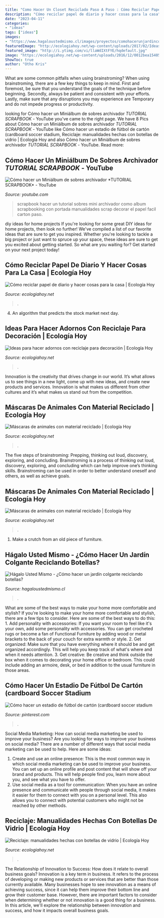 ```yaml
---
title: "Como Hacer Un Closet Reciclado Paso A Paso : Cómo Reciclar Papel De Diario Y Hacer Cosas Para La Casa"
description: "Cómo reciclar papel de diario y hacer cosas para la casa"
date: "2023-04-11"
categories:
- "ideas"
tags: ["ideas"]
images:
- "https://www.hagaloustedmismo.cl/images/proyectos/comohacerunjardincolgantereciclandobotellas.jpg"
featuredImage: "http://ecologiahoy.net/wp-content/uploads/2017/02/Ideas-para-reciclar-botellas-de-vidrio-2.jpg"
featured_image: "http://i.ytimg.com/vi/llaWdIXtFYE/hqdefault.jpg"
image: "https://ecologiahoy.net/wp-content/uploads/2016/12/0012bea154053dfc0b85a6f0c8853774.jpg"
ShowToc: true
author: "Otho Kris"
---
```



What are some common pitfalls when using brainstroming?
When using brainstroming, there are a few key things to keep in mind. First and foremost, be sure that you understand the goals of the technique before beginning. Secondly, always be patient and consistent with your efforts. Lastly, make sure that any disruptions you may experience are Temporary and do not impede progress or productivity.

	

		
looking for Cómo hacer un Miniálbum de sobres archivador *TUTORIAL SCRAPBOOK* - YouTube you've came to the right page. We have 8 Pics about Cómo hacer un Miniálbum de sobres archivador *TUTORIAL SCRAPBOOK* - YouTube like Cómo hacer un estadio de fútbol de cartón (cardboard soccer stadium, Reciclaje: manualidades hechas con botellas de vidrio | Ecología Hoy and also Cómo hacer un Miniálbum de sobres archivador *TUTORIAL SCRAPBOOK* - YouTube. Read more:
		
    
## Cómo Hacer Un Miniálbum De Sobres Archivador *TUTORIAL SCRAPBOOK* - YouTube

<img loading=lazy src="http://i.ytimg.com/vi/llaWdIXtFYE/hqdefault.jpg" onerror="this.onerror=null;this.src='https://tse3.mm.bing.net/th?id=OIP.iEOBDSHcblM_VT7TUoYc-gHaFj&amp;pid=15.1';" alt="Cómo hacer un Miniálbum de sobres archivador *TUTORIAL SCRAPBOOK* - YouTube">

_Source: youtube.com_

>scrapbook hacer un tutorial sobres mini archivador como album scrapbooking con portada manualidades scrap decorar el papel facil carton paso. 

	

diy ideas for home projects
If you're looking for some great DIY ideas for home projects, then look no further! We've compiled a list of our favorite ideas that are sure to get you inspired.
Whether you're looking to tackle a big project or just want to spruce up your space, these ideas are sure to get you excited about getting started. So what are you waiting for? Get started on your next project today!

    
## Cómo Reciclar Papel De Diario Y Hacer Cosas Para La Casa | Ecología Hoy

<img loading=lazy src="https://ecologiahoy.net/wp-content/uploads/2016/05/pinterest.jpg" onerror="this.onerror=null;this.src='https://tse3.mm.bing.net/th?id=OIP.LYvSXKmAmk2ys0Sb0MqTvAHaEQ&amp;pid=15.1';" alt="Cómo reciclar papel de diario y hacer cosas para la casa | Ecología Hoy">

_Source: ecologiahoy.net_

>. 

	

4. An algorithm that predicts the stock market next day.

    
## Ideas Para Hacer Adornos Con Reciclaje Para Decoración | Ecología Hoy

<img loading=lazy src="https://ecologiahoy.net/wp-content/uploads/2016/03/8ccd51c1c334da8bec0e7ba0404be4b6.jpg" onerror="this.onerror=null;this.src='https://tse4.mm.bing.net/th?id=OIP.RK2jbAKgVulBO6TmeQC-MQHaKu&amp;pid=15.1';" alt="Ideas para hacer adornos con reciclaje para decoración | Ecología Hoy">

_Source: ecologiahoy.net_

>. 

	

Innovation is the creativity that drives change in our world. It’s what allows us to see things in a new light, come up with new ideas, and create new products and services. Innovation is what makes us different from other cultures and it’s what makes us stand out from the competition.

    
## Máscaras De Animales Con Material Reciclado | Ecología Hoy

<img loading=lazy src="https://ecologiahoy.net/wp-content/uploads/2016/12/536a367c637ddb4634811d818d1c005b.jpg" onerror="this.onerror=null;this.src='https://tse2.mm.bing.net/th?id=OIP.wpa1DZRwDMGkboQ-iQiYZwHaJ3&amp;pid=15.1';" alt="Máscaras de animales con material reciclado | Ecología Hoy">

_Source: ecologiahoy.net_

>. 

	

The five steps of brainstroming: Prepping, thinking out loud, discovery, exploring, and concluding.
Brainstroming is a process of thinking out loud, discovery, exploring, and concluding which can help improve one’s thinking skills. Brainstroming can be used in order to better understand oneself and others, as well as achieve goals.

    
## Máscaras De Animales Con Material Reciclado | Ecología Hoy

<img loading=lazy src="https://ecologiahoy.net/wp-content/uploads/2016/12/0012bea154053dfc0b85a6f0c8853774.jpg" onerror="this.onerror=null;this.src='https://tse2.mm.bing.net/th?id=OIP.IdZyUgs3Vu41Om5qjG7qmgHaJ3&amp;pid=15.1';" alt="Máscaras de animales con material reciclado | Ecología Hoy">

_Source: ecologiahoy.net_

>. 

	

1. Make a crutch from an old piece of furniture.

    
## Hágalo Usted Mismo - ¿Cómo Hacer Un Jardín Colgante Reciclando Botellas?

<img loading=lazy src="https://www.hagaloustedmismo.cl/images/proyectos/comohacerunjardincolgantereciclandobotellas.jpg" onerror="this.onerror=null;this.src='https://tse1.mm.bing.net/th?id=OIP.wdrAPGrFY6XXMrDilKv5TQHaEK&amp;pid=15.1';" alt="Hágalo Usted Mismo - ¿Cómo hacer un jardín colgante reciclando botellas?">

_Source: hagaloustedmismo.cl_

>. 

	

What are some of the best ways to make your home more comfortable and stylish?
If you're looking to make your home more comfortable and stylish, there are a few tips to consider. Here are some of the best ways to do this: 1. Add personality with accessories: If you want your room to feel like it's your own, add some personality with accessories. You can get crocheted rugs or become a fan of Functional Furniture by adding wood or metal brackets to the back of your couch for extra warmth or style. 2. Get organized: Make sure that you have everything where it should be and get organized accordingly. This will help you keep track of what's where and when it needs attention. 3. Get creative: Be creative and think outside the box when it comes to decorating your home office or bedroom. This could include adding an armoire, desk, or bed in addition to the usual furniture in those areas. 
    
## Cómo Hacer Un Estadio De Fútbol De Cartón (cardboard Soccer Stadium

<img loading=lazy src="https://i.pinimg.com/736x/c9/64/64/c96464e28f3b772a9fbc50e587153dfe.jpg" onerror="this.onerror=null;this.src='https://tse3.mm.bing.net/th?id=OIP.bJG5Zed2584tq43Q02GAIQHaFj&amp;pid=15.1';" alt="Cómo hacer un estadio de fútbol de cartón (cardboard soccer stadium">

_Source: pinterest.com_

>. 

	

Social Media Marketing: How can social media marketing be used to improve your business?
Are you looking for ways to improve your business on social media? There are a number of different ways that social media marketing can be used to help. Here are some ideas: 
1. Create and use an online presence: This is the most common way in which social media marketing can be used to improve your business. You can set up an online profile and post content that will show off your brand and products. This will help people find you, learn more about you, and see what you have to offer. 
2. Use social media as a tool for communication: When you have an online presence and communicate with people through social media, it makes it easier for them to connect with you on a personal level. This also allows you to connect with potential customers who might not be reached by other methods. 

    
## Reciclaje: Manualidades Hechas Con Botellas De Vidrio | Ecología Hoy

<img loading=lazy src="http://ecologiahoy.net/wp-content/uploads/2017/02/Ideas-para-reciclar-botellas-de-vidrio-2.jpg" onerror="this.onerror=null;this.src='https://tse4.mm.bing.net/th?id=OIP.0EPCI1DbXieVX4G4v00KoAHaEA&amp;pid=15.1';" alt="Reciclaje: manualidades hechas con botellas de vidrio | Ecología Hoy">

_Source: ecologiahoy.net_

>. 

	

The Relationship of Innovation to Success: How does it relate to overall business goals?
Innovation is a key term in business. It refers to the process of developing or making new products or services that are better than those currently available. Many businesses hope to see innovation as a means of achieving success, since it can help them improve their bottom line and grow their customer base. However, there are important factors to consider when determining whether or not innovation is a good thing for a business. In this article, we'll explore the relationship between innovation and success, and how it impacts overall business goals.

